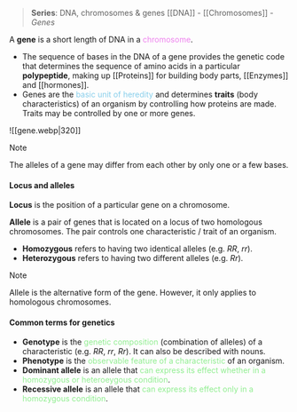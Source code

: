 > **Series**: DNA, chromosomes & genes
> [[DNA]] - [[Chromosomes]] - *Genes*

A **gene** is a short length of DNA in a <span style="color: violet">chromosome</span>.
- The sequence of bases in the DNA of a gene provides the genetic code that determines the sequence of amino acids in a particular **polypeptide**, making up [[Proteins]] for building body parts, [[Enzymes]] and [[hormones]].
- Genes are the <span style="color: skyblue">basic unit of heredity</span> and determines **traits** (body characteristics) of an organism by controlling how proteins are made. Traits may be controlled by one or more genes.

![[gene.webp|320]]

> [!note]
> The alleles of a gene may differ from each other by only one or a few bases.

#### Locus and alleles
**Locus** is the position of a particular gene on a chromosome.

**Allele** is a pair of genes that is located on a locus of two homologous chromosomes. The pair controls one characteristic / trait of an organism.
- **Homozygous** refers to having two identical alleles (e.g. $RR$, $rr$).
- **Heterozygous** refers to having two different alleles (e.g. $Rr$).

> [!note]
> Allele is the alternative form of the gene. However, it only applies to homologous chromosomes.

#### Common terms for genetics
- **Genotype** is the <span style="color: lightgreen">genetic composition</span> (combination of alleles) of a characteristic (e.g. $RR$, $rr$, $Rr$). It can also be described with nouns.
- **Phenotype** is the <span style="color: lightgreen">observable feature of a characteristic</span> of an organism.
- **Dominant allele** is an allele that <span style="color: lightgreen">can express its effect whether in a homozygous or heteroeygous condition</span>.
- **Recessive allele** is an allele that <span style="color: lightgreen">can express its effect only in a homozygous condition</span>.
